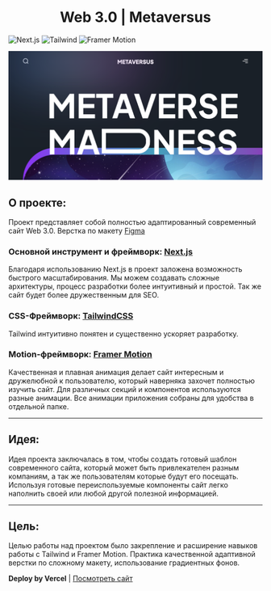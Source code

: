 
<h1 align='center'>Web 3.0 | Metaversus</h1>

![Next.js](https://img.shields.io/badge/next.js-white?style=for-the-badge&logo=next.js&logoColor=black)
![Tailwind](https://img.shields.io/badge/Tailwind-white?style=for-the-badge&logo=tailwindcss&logoColor=#06b6d4) 
![Framer Motion](https://img.shields.io/badge/Framer_Motion-white?style=for-the-badge&logo=framer&logoColor=0055ff)


<img src='readme_screen.png'/>

## О проекте:

Проект представляет собой полностью адаптированный современный сайт Web 3.0. Верстка по макету [Figma](https://www.figma.com/file/EyzNoOFak1Nb1bBx9ZKI7E/Modern-UI%2FUX-Framer-Motion?type=design&node-id=1-4&t=8xY6sa1TEi9RjC5r-0)
### Основной инструмент и фреймворк: [Next.js](https://nextjs.org/)
Благодаря использованию Next.js в проект заложена возможность быстрого масштабирования. Мы можем создавать сложные архитектуры, процесс разработки более интуитивный и простой. Так же сайт будет более дружественным для SEO.

### CSS-Фреймворк: [TailwindCSS](https://tailwindcss.com/)
Tailwind интуитивно понятен и существенно ускоряет разработку.
### Motion-фреймворк: [Framer Motion](https://www.framer.com/motion/)
Качественная и плавная анимация делает сайт интересным и дружелюбной к пользователю, который наверняка захочет полностью изучить сайт. Для различных секций и компонентов используются разные анимации. Все анимации приложения собраны для удобства в отдельной папке.
___

## Идея: 

Идея проекта заключалась в том, чтобы создать готовый шаблон современного сайта, который может быть привлекателен разным компаниям, а так же пользователям которые будут его посещать. Используя готовые переиспользуемые компоненты сайт легко наполнить своей или любой другой полезной информацией.
___

## Цель:

Целью работы над проектом было закрепление и расширение навыков работы с Tailwind и Framer Motion. Практика качественной адаптивной верстки по сложному макету, использование градиентных фонов.

**Deploy by Vercel** |
[Посмотреть сайт](https://metaversus-green-seven.vercel.app/)

